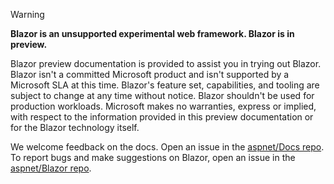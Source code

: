 > [!WARNING]
> **Blazor is an unsupported experimental web framework. Blazor is in preview.**
>
> Blazor preview documentation is provided to assist you in trying out Blazor. Blazor isn't a committed Microsoft product and isn't supported by a Microsoft SLA at this time. Blazor's feature set, capabilities, and tooling are subject to change at any time without notice. Blazor shouldn't be used for production workloads. Microsoft makes no warranties, express or implied, with respect to the information provided in this preview documentation or for the Blazor technology itself.
>
> We welcome feedback on the docs. Open an issue in the [aspnet/Docs repo](https://github.com/aspnet/Docs/issues/new). To report bugs and make suggestions on Blazor, open an issue in the [aspnet/Blazor repo](https://github.com/aspnet/Blazor/issues/new).
